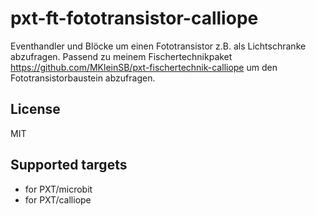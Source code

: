 # pxt-ft-fototransistor-calliope

Eventhandler und Blöcke um einen Fototransistor z.B. als Lichtschranke abzufragen.
Passend zu meinem Fischertechnikpaket https://github.com/MKleinSB/pxt-fischertechnik-calliope
um den Fototransistorbaustein abzufragen.
## License

MIT

## Supported targets

* for PXT/microbit
* for PXT/calliope